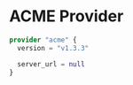 # ACME Provider

[embedmd]:# (acme.tf)
```tf
provider "acme" {
  version = "v1.3.3"

  server_url = null
}
```
